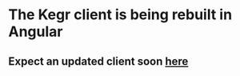 # The Kegr client is being rebuilt in Angular

## Expect an updated client soon [here](https://github.com/Team-KegR/kegr2-client)
